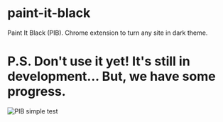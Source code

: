 # paint-it-black
Paint It Black (PIB). Chrome extension to turn any site in dark theme.
# P.S. Don't use it yet! It's still in development... But, we have some progress.
![PIB simple test](https://raw.githubusercontent.com/DonKapot/paint-it-black/tree/develop/PIB-test.gif)